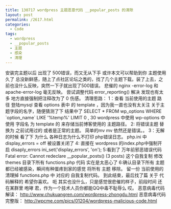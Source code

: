 ```yaml
---
title: 130717 wordpress 主题恶意代码 __popular_posts 的清除
layout: post
permalink: /2617.html
categories:
  - Code
tags:
  - wordpress
  - __popular_posts
  - 主题
  - 感染
  - 清理
---
```

安装完主题以后 出现了 500错误，而又无从下手 或许本文可以帮助到你 主题使用久了 总没新鲜感，随上了点社区论坛之类的，找了几个主题下载。装了上去，之前也没什么反映，突然一下子就出现了500错误。 悲催的 nginx -error-log 和 apache-error-log 毫无反映。 尝试调整代码 error\_reporting() 解决 发现也有太多 地方直接强制把注释改为了 0 伤感。 清理思路： 1：查看 当前使用的主题 路径 登陆mysql 查看 options 表中 的 template ，因为我一直也没有太关注 关于主题字段的名字，随便猜测了下 结果中了 SELECT * FROM wp\_options WHERE \`option\_name\` LIKE '%temp%' LIMIT 0 , 30 wordpress 中使用 wp-options 中 使用 字段名 为 template 的 来存储当前博客使用的 主题路径。 2: 将错误主题 替换为 之前试用过的 或者是正常的主题。 简单的mv mv 依然还是错误。。 3：无解的时候 看了下 为什么 各种日志为什么不打印 php错误日志。 php.ini 中 display\_errors = off 被设置关闭了 4: 直接在 wordpress 的index.php中强制开启 disaply\_errors ini\_set('display\_errors', 'on'); 5:看到了 万年前邪恶错误代码 Fatal error: Cannot redeclare \_\_popular\_posts() (3 posts) 这个自我复制 修改 themes 目录下所有 functions.php 代码 实在是太恶心了 6:确认目录下所有 主题都已经被感染，瞬间有种蛋疼到家的感觉 将所有 主题 移除。 留一份 当前使用的 清理掉 functions.php 中 对应的 自我复制代码。 到此结束，最后找了篇 关于 代码解释的 希望你喜欢。 呃 其实也没什么，只是感觉很悲催的样子，前段时间 还在某群里 咆哮 君，作为一个技术人员你都能QQ中毒不耻辱么 哎。 恶意病毒代码解读： http://www.chukuangren.com/wordpress-zhongdu.html 恶意病毒代码完整版： http://wpcme.com/pics/01204/wordpress-malicious-code.html